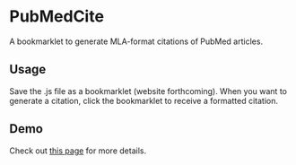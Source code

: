 PubMedCite
==========

A bookmarklet to generate MLA-format citations of PubMed articles.


## Usage
Save the .js file as a bookmarklet (website forthcoming). When you want to generate a citation, click the bookmarklet to receive a formatted citation.

## Demo
Check out [this page](http://jordan.matelsky.com/sketch/PubMedCite/) for more details.
